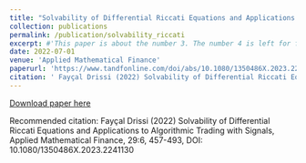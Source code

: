 ```yaml
---
title: "Solvability of Differential Riccati Equations and Applications to Algorithmic Trading with Signals"
collection: publications
permalink: /publication/solvability_riccati
excerpt: #'This paper is about the number 3. The number 4 is left for future work.'
date: 2022-07-01
venue: 'Applied Mathematical Finance'
paperurl: 'https://www.tandfonline.com/doi/abs/10.1080/1350486X.2023.2241130'
citation: ' Fayçal Drissi (2022) Solvability of Differential Riccati Equations and Applications to Algorithmic Trading with Signals, Applied Mathematical Finance, 29:6, 457-493, DOI: 10.1080/1350486X.2023.2241130 '
---
```


[Download paper here](https://papers.ssrn.com/sol3/papers.cfm?abstract_id=4308008)

Recommended citation:  Fayçal Drissi (2022) Solvability of Differential Riccati Equations and Applications to Algorithmic Trading with Signals, Applied Mathematical Finance, 29:6, 457-493, DOI: 10.1080/1350486X.2023.2241130 